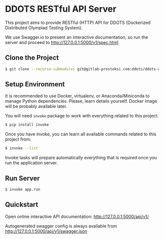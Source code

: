 DDOTS RESTful API Server
========================

This project aims to provide RESTful (HTTP) API for DDOTS (Dockerized
Distributed Olympiad Testing System).

We use Swagger.io to present an interactive documentation, so run the server
and proceed to http://127.0.0.1:5000/v1/spec.html


Clone the Project
-----------------

```bash
$ git clone --recurse-submodules git@gitlab.prostoksi.com:ddots/ddots-api-server.git
```


Setup Environment
-----------------

It is recommended to use Docker, virtualenv, or Anaconda/Miniconda to manage
Python dependencies. Please, learn details yourself. Docker image will be
probably available later.

You will need `invoke` package to work with everything related to this project.

```bash
$ pip install invoke
```

Once you have invoke, you can learn all available commands related to this
project from:

```bash
$ invoke --list
```

Invoke tasks will prepare automatically everything that is required once you
run the application server.


Run Server
----------

```bash
$ invoke app.run
```


Quickstart
----------

Open online interactive API documentation:
http://127.0.0.1:5000/api/v1/

Autogenerated swagger config is always available from
http://127.0.0.1:5000/api/v1/swagger.json
